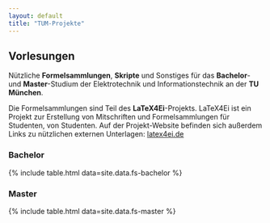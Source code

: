 ```yaml
---
layout: default
title: "TUM-Projekte"
---
```

## Vorlesungen ##

Nützliche **Formelsammlungen**, **Skripte** und Sonstiges für das **Bachelor**- und **Master**-Studium der Elektrotechnik und Informationstechnik an der **TU München**.

Die Formelsammlungen sind Teil des **LaTeX4Ei**-Projekts. LaTeX4Ei ist ein Projekt zur Erstellung von Mitschriften und Formelsammlungen für Studenten, von Studenten. Auf der Projekt-Website befinden sich außerdem Links zu nützlichen externen Unterlagen: [latex4ei.de](http://latex4ei.de/)

### Bachelor ###
{% include table.html data=site.data.fs-bachelor %}

### Master ###
{% include table.html data=site.data.fs-master %}

<!--
## Projekte ##
*Inhalt folgt.*
-->
